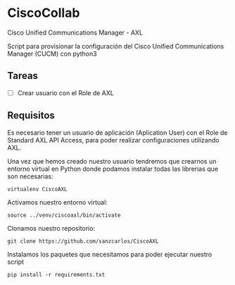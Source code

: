 # CiscoCollab
Cisco Unified Communications Manager - AXL

Script para provisionar la configuración del Cisco Unified Communications Manager (CUCM) con python3

## Tareas
 - [ ] Crear usuario con el Role de AXL

## Requisitos
Es necesario tener un usuario de aplicación (Aplication User) con el Role de Standard AXL API Access, para poder realizar configuraciones utilizando AXL.

Una vez que hemos creado nuestro usuario tendremos que crearnos un entorno virtual en Python donde podamos instalar todas las librerias que son necesarias:

```
virtualenv CiscoAXL
```

Activamos nuestro entorno virtual:

```
source ../venv/ciscoaxl/bin/activate
```

Clonamos nuestro repositorio:

```
git clone https://github.com/sanzcarlos/CiscoAXL
```

Instalamos los paquetes que necesitamos para poder ejecutar nuestro script

```
pip install -r requirements.txt
```